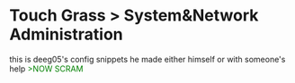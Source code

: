 # Touch Grass > System&Network Administration
this is deeg05's config snippets he made either himself or with someone's help
<span style="color:green">>NOW SCRAM</span>
